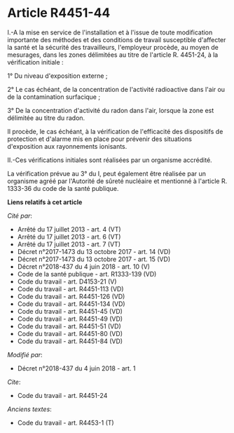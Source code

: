 # Article R4451-44

I.-A la mise en service de l'installation et à l'issue de toute modification importante des méthodes et des conditions de
travail susceptible d'affecter la santé et la sécurité des travailleurs, l'employeur procède, au moyen de mesurages, dans les
zones délimitées au titre de l'article R. 4451-24, à la vérification initiale : 

1° Du niveau d'exposition externe ; 

2° Le cas échéant, de la concentration de l'activité radioactive dans l'air ou de la contamination surfacique ; 

3° De la concentration d'activité du radon dans l'air, lorsque la zone est délimitée au titre du radon. 

Il procède, le cas échéant, à la vérification de l'efficacité des dispositifs de protection et d'alarme mis en place pour
prévenir des situations d'exposition aux rayonnements ionisants. 

II.-Ces vérifications initiales sont réalisées par un organisme accrédité. 

La vérification prévue au 3° du I, peut également être réalisée par un organisme agréé par l'Autorité de sûreté nucléaire et
mentionné à l'article R. 1333-36 du code de la santé publique.

**Liens relatifs à cet article**

_Cité par_:

  - Arrêté du 17 juillet 2013 - art. 4 (VT)
  - Arrêté du 17 juillet 2013 - art. 6 (VT)
  - Arrêté du 17 juillet 2013 - art. 7 (VT)
  - Décret n°2017-1473 du 13 octobre 2017 - art. 14 (VD)
  - Décret n°2017-1473 du 13 octobre 2017 - art. 15 (VD)
  - Décret n°2018-437 du 4 juin 2018 - art. 10 (V)
  - Code de la santé publique - art. R1333-139 (VD)
  - Code du travail - art. D4153-21 (V)
  - Code du travail - art. R4451-113 (VD)
  - Code du travail - art. R4451-126 (VD)
  - Code du travail - art. R4451-134 (VD)
  - Code du travail - art. R4451-45 (VD)
  - Code du travail - art. R4451-49 (VD)
  - Code du travail - art. R4451-51 (VD)
  - Code du travail - art. R4451-80 (VD)
  - Code du travail - art. R4451-84 (VD)

_Modifié par_:

  - Décret n°2018-437 du 4 juin 2018 - art. 1

_Cite_:

  - Code du travail - art. R4451-24

_Anciens textes_:

  - Code du travail - art. R4453-1 (T)
